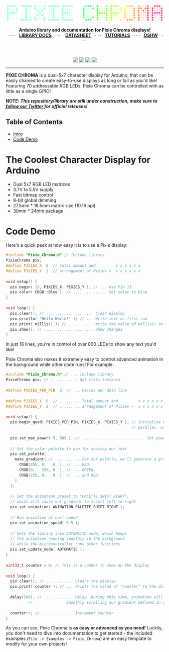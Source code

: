 <br>
<img src="extras/img/logo.png">
<p align="center">
  <b>Arduino library and documentation for Pixie Chroma displays!</b><br>
  &nbsp;&nbsp;· · ·&nbsp;&nbsp;
  <a href="https://connornishijima.github.io/Pixie_Chroma/?section=docs"><b>LIBRARY DOCS</b></a>
  &nbsp;&nbsp;· · ·&nbsp;&nbsp;
  <a href="https://connornishijima.github.io/Pixie_Chroma/?section=datasheet"><b>DATASHEET</b></a>
  &nbsp;&nbsp;· · ·&nbsp;&nbsp;
  <a href="https://connornishijima.github.io/Pixie_Chroma/?section=tutorials"><b>TUTORIALS</b></a>
  &nbsp;&nbsp;· · ·&nbsp;&nbsp;
  <a href="extras/OSHW/PCB"><b>OSHW</b></a>
  &nbsp;&nbsp;· · ·&nbsp;&nbsp;
</p>
<br>
<p align="center">
  <img src="https://github.com/connornishijima/Pixie_Chroma/actions/workflows/arduino_lint.yml/badge.svg">
  <img src="https://github.com/connornishijima/Pixie_Chroma/actions/workflows/arduino_build.yml/badge.svg">
  <img src="https://github.com/connornishijima/Pixie_Chroma/actions/workflows/docs_and_reports.yml/badge.svg">
  <a href="https://www.ardu-badge.com/Pixie_Chroma"><img src="https://www.ardu-badge.com/badge/Pixie_Chroma.svg"></a>
</p>

-------------------------------------------------------------------------------

**PIXIE CHROMA** is a dual-5x7 character display for Arduino, that can be easily chained to create easy-to-use displays as long or tall as you'd like! Featuring 70 addressable RGB LEDs, Pixie Chroma can be controlled with as little as a single GPIO!

**NOTE: *This repository/library are still under construction, make sure to [follow our Twitter](https://twitter.com/lixielabs) for official releases!***

## Table of Contents

- [Intro](#the-coolest-character-display-for-arduino)
- [Code Demo](#code-demo)

# The Coolest Character Display for Arduino

- Dual 5x7 RGB LED matrices
- 3.7V to 5.5V supply
- Fast bitmap control
- 8-bit global dimming
- 27.5mm * 16.5mm matrix size (10.16 ppi)
- 30mm * 24mm package

# Code Demo

Here's a quick peek at how easy it is to use a Pixie display:

```cpp
#include "Pixie_Chroma.h" // Include library
PixieChroma pix;
#define PIXIES_X  6  // Total amount and         x x x x x x
#define PIXIES_Y  2  // arrangement of Pixies =  x x x x x x

void setup() {
  pix.begin( 13, PIXIES_X, PIXIES_Y ); // ... Use Pin 13
  pix.color( CRGB::Blue ); // ............... Set color to blue
}

void loop() {
  pix.clear(); // ..................... Clear display
  pix.println( "Hello World!" ); // ... Write text on first row
  pix.print( millis() ); // ........... Write the value of millis() on the second row
  pix.show(); // ...................... Show changes
}
```
		
In just 16 lines, you're in control of over 800 LEDs to show any text you'd like! 
	
Pixie Chroma also makes it extremely easy to control advanced animation in the background while other code runs! For example:

```cpp
#include "Pixie_Chroma.h" // ... Include library
PixieChroma pix; // ............ Get class instance

#define PIXIES_PER_PIN  3  // ... Pixies per data line

#define PIXIES_X  6  // ......... Total amount and         x x x x x x
#define PIXIES_Y  2  // ......... arrangement of Pixies =  x x x x x x

void setup() {
  pix.begin_quad( PIXIES_PER_PIN, PIXIES_X, PIXIES_Y ); // Initialize Pixies to use 4 GPIO in
                                                        // parallel, with three Pixies on each line

  pix.set_max_power( 5, 500 ); // ............................ Set power budget to 5V, 500mA

  // Set the color palette to use for showing our text
  pix.set_palette(
    make_gradient( // ........... For our palette, we'll generate a gradient from:
      CRGB(255, 0,   0  ), // ... RED,
      CRGB(0,   255, 0  ), // ... GREEN,
      CRGB(255, 0,   0  )  // ... and RED.
    )
  );

  // Set the animation preset to "PALETTE SHIFT RIGHT",
  // which will cause our gradient to scroll left-to-right
  pix.set_animation( ANIMATION_PALETTE_SHIFT_RIGHT );
  
  // Run animation at half-speed
  pix.set_animation_speed( 0.5 );

  // Sets the library into AUTOMATIC mode, which keeps 
  // the animation running smoothly in the background
  // while the microcontroller runs other functions                                  
  pix.set_update_mode( AUTOMATIC ); 
}

uint32_t counter = 0; // This is a number to show on the display

void loop() {
  pix.clear(); // ............ Clears the display
  pix.print( counter ); // ... Prints the value of "counter" to the display

  delay(500); // ............. Delay. During this time, animation will continue
  	      //               smoothly scrolling our gradient defined in setup()

  counter++; // .............. Increment counter
}
```

As you can see, Pixie Chroma is **as easy or advanced as you need!** Luckily, you don't need to dive into documentation to get started - the included examples (`File -> Examples -> Pixie_Chroma`) are an easy template to modify for your own projects!
